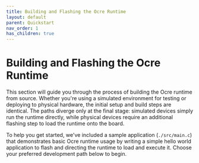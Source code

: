 ```yaml
---
title: Building and Flashing the Ocre Runtime
layout: default
parent: Quickstart
nav_order: 1 
has_children: true 
---
```


# Building and Flashing the Ocre Runtime

This section will guide you through the process of building the Ocre runtime from source. Whether you're using a simulated environment for testing or deploying to physical hardware, the initial setup and build steps are identical. The paths diverge only at the final stage: simulated devices simply run the runtime directly, while physical devices require an additional flashing step to load the runtime onto the board. 

To help you get started, we've included a sample application (`./src/main.c`) that demonstrates basic Ocre runtime usage by writing a simple hello world application to flash and directing the runtime to load and execute it. Choose your preferred development path below to begin.